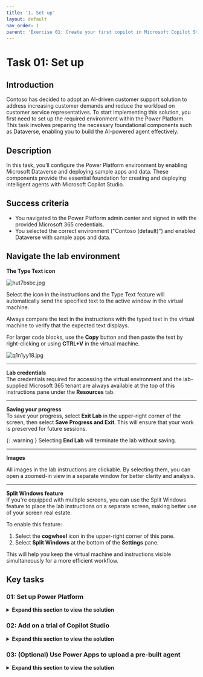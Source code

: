 ```yaml
---
title: '1. Set up'
layout: default
nav_order: 1
parent: 'Exercise 01: Create your first copilot in Microsoft Copilot Studio'
---
```


# Task 01: Set up

## Introduction

Contoso has decided to adopt an AI-driven customer support solution to address increasing customer demands and reduce the workload on customer service representatives. To start implementing this solution, you first need to set up the required environment within the Power Platform. This task involves preparing the necessary foundational components such as Dataverse, enabling you to build the AI-powered agent effectively.

## Description

In this task, you’ll configure the Power Platform environment by enabling Microsoft Dataverse and deploying sample apps and data. These components provide the essential foundation for creating and deploying intelligent agents with Microsoft Copilot Studio.

## Success criteria

-   You navigated to the Power Platform admin center and signed in with the provided Microsoft 365 credentials.
-   You selected the correct environment ("Contoso (default)") and enabled Dataverse with sample apps and data.


## Navigate the lab environment


**The Type Text icon**  

![hut7bsbc.jpg](instructions274352/hut7bsbc.jpg)

Select the icon in the instructions and the Type Text feature will automatically send the specified text to the active window in the virtual machine.  
 
Always compare the text in the instructions with the typed text in the virtual machine to verify that the expected text displays. 

For larger code blocks, use the **Copy** button and then paste the text by right-clicking or using **CTRL+V** in the virtual machine.

![q1n1yy18.jpg](instructions274352/q1n1yy18.jpg)

---

**Lab credentials**  
The credentials required for accessing the virtual environment and the lab-supplied Microsoft 365 tenant are always available at the top of this instructions pane under the **Resources** tab. 

---

**Saving your progress**  
To save your progress, select **Exit Lab** in the upper-right corner of the screen, then select **Save Progress and Exit**. This will ensure that your work is preserved for future sessions.

{: .warning } Selecting **End Lab** will terminate the lab without saving.

---

**Images**   

All images in the lab instructions are clickable. By selecting them, you can open a zoomed-in view in a separate window for better clarity and analysis. 
 
--- 

**Split Windows feature**  
If you're equipped with multiple screens, you can use the Split Windows feature to place the lab instructions on a separate screen, making better use of your screen real estate. 

To enable this feature:  
1. Select the **cogwheel** icon in the upper-right corner of this pane.  
2. Select **Split Windows** at the bottom of the **Settings** pane.

This will help you keep the virtual machine and instructions visible simultaneously for a more efficient workflow.


## Key tasks

### 01: Set up Power Platform

<details markdown="block"> 
  <summary><strong>Expand this section to view the solution</strong></summary> 

1. Open Microsoft Edge, then go to [Power Platform](admin.powerplatform.microsoft.com).

1. Sign in with your credentials: 

	| Item | Value |
    |----------|---------------------------------------------------------|
    | **Username** | `Administrative user name for Power Platform` |
    | **Password** | `Password for the Power Platform administrative user` |


1. Select the following options on the various dialogs: 
 
    | Item | Value | 
    |----------|---------------------------------------------------------| 
    | Sign in to Microsoft Edge | **No, thanks** | 
    | Save your password? | **Save** | 
    | Stay signed in? | **Yes** | 
 
	![7sz5t56t.jpg](../../media/7sz5t56t.jpg)


1. On the left service menu, select **Manage**.

    ![ptvw5d8o.jpg](../../media/ptvw5d8o.jpg)

1. Select the **Contoso (default)** environment.

    ![09tzllik.jpg](../../media/09tzllik.jpg)

    {: .note } 
    > This will retain your Microsoft 365 account identity and carry it over to Power Platform, which is the foundation on which Copilot Studio is built.
    > 
    > This is also where Copilot Studio will store data associated with your custom agent.

1. Select **Add Dataverse** on the top bar.

    ![qcliivbe.jpg](../../media/qcliivbe.jpg)

1. In the **Add Dataverse** pane, select the toggle for **Deploy sample apps and data?** to change to **Yes**, then select **Add** at the bottom.

    ![qiyl0uww.jpg](../../media/qiyl0uww.jpg)

    {: .warning }
    > Sample data must be deployed for a later exercise.


1. Wait until the **Contoso (default)** environment's **State** column shows **Ready**.

    Periodically select **Refresh** on the top bar.

    ![5dnaso6h.jpg](../../media/5dnaso6h.jpg)

    {: .warning } 
    > This may take around 15 minutes.
    > 
    > If not **Ready** after 25 minutes, please exit and relaunch the lab.


</details>

### 02: Add on a trial of Copilot Studio 

<details markdown="block"> 
  <summary><strong>Expand this section to view the solution</strong></summary>

1. Open a new browser tab, then go to [Copilot Studio](copilotstudio.microsoft.com). 

    {: .warning }
    > If prompted for the verification and account creation seen below, don't fill it out. Try opening `copilotstudio.microsoft.com` again in a new tab.  
    > 
    > ![sqpysapy.jpg](../../media/sqpysapy.jpg)
    > 
    > The URL should take you to the screenshot in the next step when the page loads. 
 
1. Select your region, then select **Start free trial**. 
 
	![zmhjr4oy.jpg](../../media/zmhjr4oy.jpg) 
 
1. In the upper-right part of the page, verify that **Contoso (default)** is set as the **Environment**.

    ![qkvcytky.jpg](../../media/qkvcytky.jpg)

    {: .note }
    > Depending on screen resolution, you may need to select the globe icon to see the selected environment.
    >
    > ![np10y13v.jpg](../../media/np10y13v.jpg)
  
 
</details>

### 03: (Optional) Use Power Apps to upload a pre-built agent

<details markdown="block"> 
  <summary><strong>Expand this section to view the solution</strong></summary> 

{: .warning } 
> You can **optionally** import an agent to use as a starting point for your lab exercises. This completes all the steps from **Exercise 01** to the end of **Exercise 04**. You'll need to download and import a custom solution for this.
>
> If you import a custom solution, please observe all the following exercises, regardless, to learn how everything is configured. Also follow along with the various tests of the agent.

1. In the leftmost menu of Copilot Studio, select **Agents**. 
 
	![r1ke7iim.jpg](../../media/r1ke7iim.jpg)
 
1. In the upper-left part of the page, select **Import agent**. 
 
	![0pl5q04i.jpg](../../media/0pl5q04i.jpg)
	
    {: .note }
    > This will open the **Solutions** page in a new tab. 
 
1. Select **Import solution** on the top bar. 
 
	![moe1wmsq.jpg](../../media/moe1wmsq.jpg)
 
1. Select **Browse** in the new pane. 
 
1. In the top address bar, select the empty white space to the right of **Admin >** to change the file path, then enter `F:\LabFiles\Solution`. 
 
	![hm9457xm.jpg](../../media/hm9457xm.jpg)

	![azmn5hg6.jpg](../../media/azmn5hg6.jpg) 
	
    {: .note }
    > Alternatively, expand for navigating through the folders manually: 
    >1. In the left pane, move down to under **This PC**, then select **AllFiles (F:)**. 
    >
    > ![584vjaji.jpg](../../media/584vjaji.jpg) 
    > 
    >1. Double-click **LabFiles**.
    >1. Double-click **Solution**. 
	
1. Select **TechExcel_1_0_0_1.zip**, then select **Open**.  
 
	![lgzy4xfe.jpg](../../media/lgzy4xfe.jpg)
 
1. Select **Next** in the lower-left corner of the pane. 
 
	![2v1q61qq.jpg](../../media/2v1q61qq.jpg)
 
1. Select **Import** in the lower-left corner of the pane.  
 
1. Wait until you see a yellow warning banner under the top bar upon completion. The warning can be safely ignored. 
 
    ![pzpw58yh.jpg](../../media/pzpw58yh.jpg)

    ![ll25ki7o.jpg](../../media/ll25ki7o.jpg)
 
    {: .warning }
    > It may take a couple of minutes to complete the import of the agent.  
 
    {: .note } 
    > This is the definition of the agent, not the running version. This comes with various internal components that you'll explore in the upcoming exercises. 

1. After the import finishes, close the **Solutions** page tab to return to Copilot Studio.

1. Select **Home** in the leftmost menu.

	![xwnx4ab5.jpg](../../media/xwnx4ab5.jpg)

</details>